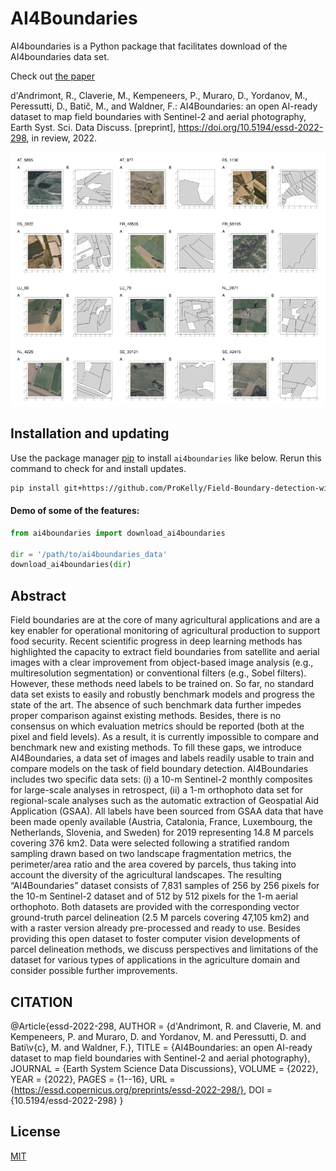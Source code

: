 # AI4Boundaries

AI4boundaries is a Python package that facilitates download of the AI4boundaries data set. 

Check out [the paper](https://essd.copernicus.org/preprints/essd-2022-298/)

d'Andrimont, R., Claverie, M., Kempeneers, P., Muraro, D., Yordanov, M., Peressutti, D., Batič, M., and Waldner, F.: AI4Boundaries: an open AI-ready dataset to map field boundaries with Sentinel-2 and aerial photography, Earth Syst. Sci. Data Discuss. [preprint], https://doi.org/10.5194/essd-2022-298, in review, 2022.

![Data sample](figures/example.png)

## Installation and updating
Use the package manager [pip](https://pip.pypa.io/en/stable/) to install `ai4boundaries` like below. 
Rerun this command to check for and install  updates.
```bash
pip install git+https://github.com/ProKelly/Field-Boundary-detection-with-ai4boundaries.git
```

#### Demo of some of the features:
```python
from ai4boundaries import download_ai4boundaries

dir = '/path/to/ai4boundaries_data'
download_ai4boundaries(dir)


```

## Abstract

Field boundaries are at the core of many agricultural applications and are a key enabler for operational monitoring of agricultural production to support food security. Recent scientific progress in deep learning methods has highlighted the capacity to extract field boundaries from satellite and aerial images with a clear improvement from object-based image analysis (e.g., multiresolution segmentation) or conventional filters (e.g., Sobel filters). However, these methods need labels to be trained on. So far, no standard data set exists to easily and robustly benchmark models and progress the state of the art. The absence of such benchmark data further impedes proper comparison against existing methods. Besides, there is no consensus on which evaluation metrics should be reported (both at the pixel and field levels). As a result, it is currently impossible to compare and benchmark new and existing methods. To fill these gaps, we introduce AI4Boundaries, a data set of images and labels readily usable to train and compare models on the task of field boundary detection. AI4Boundaries includes two specific data sets: (i) a 10-m Sentinel-2 monthly composites for large-scale analyses in retrospect, (ii) a 1-m orthophoto data set for regional-scale analyses such as the automatic extraction of Geospatial Aid Application (GSAA). All labels have been sourced from GSAA data that have been made openly available (Austria, Catalonia, France, Luxembourg, the Netherlands, Slovenia, and Sweden) for 2019 representing 14.8 M parcels covering 376 km2. Data were selected following a stratified random sampling drawn based on two landscape fragmentation metrics, the perimeter/area ratio and the area covered by parcels, thus taking into account the diversity of the agricultural landscapes. The resulting “AI4Boundaries” dataset consists of 7,831 samples of 256 by 256 pixels for the 10-m Sentinel-2 dataset and of 512 by 512 pixels for the 1-m aerial orthophoto. Both datasets are provided with the corresponding vector ground-truth parcel delineation (2.5 M parcels covering 47,105 km2) and with a raster version already pre-processed and ready to use. Besides providing this open dataset to foster computer vision developments of parcel delineation methods, we discuss perspectives and limitations of the dataset for various types of applications in the agriculture domain and consider possible further improvements.

## CITATION

@Article{essd-2022-298,
AUTHOR = {d'Andrimont, R. and Claverie, M. and Kempeneers, P. and Muraro, D. and Yordanov, M. and Peressutti, D. and Bati\v{c}, M. and Waldner, F.},
TITLE = {AI4Boundaries: an open AI-ready dataset to map field boundaries with Sentinel-2 and aerial photography},
JOURNAL = {Earth System Science Data Discussions},
VOLUME = {2022},
YEAR = {2022},
PAGES = {1--16},
URL = {https://essd.copernicus.org/preprints/essd-2022-298/},
DOI = {10.5194/essd-2022-298}
}

## License
[MIT](https://choosealicense.com/licenses/mit/)
